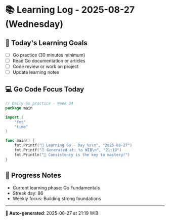 # 📚 Learning Log - 2025-08-27 (Wednesday)

## 🎯 Today's Learning Goals
- [ ] Go practice (30 minutes minimum)
- [ ] Read Go documentation or articles
- [ ] Code review or work on project
- [ ] Update learning notes

## 💻 Go Code Focus Today
```go
// Daily Go practice - Week 34
package main

import (
    "fmt"
    "time"
)

func main() {
    fmt.Printf("🚀 Learning Go - Day %s\n", "2025-08-27")
    fmt.Printf("⏰ Generated at: %s WIB\n", "21:19")
    fmt.Println("💪 Consistency is the key to mastery!")
}
```

## 🌟 Progress Notes
- Current learning phase: Go Fundamentals
- Streak day: 86
- Weekly focus: Building strong foundations

---
**🤖 Auto-generated**: 2025-08-27 at 21:19 WIB
